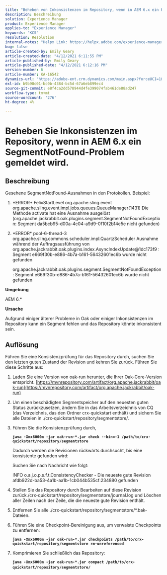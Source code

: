 ```yaml
---
title: "Beheben von Inkonsistenzen im Repository, wenn in AEM 6.x ein Problem mit SegmentNotFound gemeldet wird"
description: Beschreibung
solution: Experience Manager
product: Experience Manager
applies-to: "Experience Manager"
keywords: "KCS"
resolution: Resolution
internal-notes: "Helpx Link: https://helpx.adobe.com/experience-manager/kb/fix-inconsistencies-in-the-repository-when-segmentnotfound-issue.html"
bug: false
article-created-by: Emily Geary
article-created-date: "4/12/2021 6:11:55 PM"
article-published-by: Emily Geary
article-published-date: "4/12/2021 6:12:16 PM"
version-number: 6
article-number: KA-16542
dynamics-url: "https://adobe-ent.crm.dynamics.com/main.aspx?forceUCI=1&pagetype=entityrecord&etn=knowledgearticle&id=18318d8e-ba9b-eb11-b1ac-000d3a3680d8"
exl-id: b9b98c01-bc0b-4384-bc5d-67a6eb899ec4
source-git-commit: e8f4ca2dd578944d4fe399074fab461de88ad247
workflow-type: tm+mt
source-wordcount: '276'
ht-degree: 4%

---
```


# Beheben Sie Inkonsistenzen im Repository, wenn in AEM 6.x ein SegmentNotFound-Problem gemeldet wird.

## Beschreibung


Gesehene SegmentNotFound-Ausnahmen in den Protokollen. Beispiel:

1. \*ERROR\* FelixStartLevel org.apache.sling.event org.apache.sling.event.impl.jobs.queues.QueueManager(1431) Die Methode activate hat eine Ausnahme ausgelöst (org.apache.jackrabbit.oak.plugins.segment.SegmentNotFoundException: Segment da5bcb95-d00a-4c04-a9d9-0f10f2b14e5e nicht gefunden)
2. \*ERROR\* pool-6-thread-3 org.apache.sling.commons.scheduler.impl.QuartzScheduler Ausnahme während der Auftragsausführung von org.apache.jackrabbit.oak.plugins.index.AsyncIndexUpdate@1dc173f9 : Segment e669f30b-e886-4b7a-b161-56432601ec6b wurde nicht gefunden

   org.apache.jackrabbit.oak.plugins.segment.SegmentNotFoundException: Segment e669f30b-e886-4b7a-b161-56432601ec6b wurde nicht gefunden


<b>Umgebung</b>

AEM 6.\*

<b>Ursache</b>

Aufgrund einiger älterer Probleme in Oak oder einiger Inkonsistenzen im Repository kann ein Segment fehlen und das Repository könnte inkonsistent sein.


## Auflösung


Führen Sie eine Konsistenzprüfung für das Repository durch, suchen Sie den letzten guten Zustand der Revision und kehren Sie zurück. Führen Sie diese Schritte aus:

1. Laden Sie eine Version von oak-run herunter, die Ihrer Oak-Core-Version entspricht. [https://mvnrepository.com/artifact/org.apache.jackrabbit/oak-run](https://mvnrepository.com/artifact/org.apache.jackrabbit/oak-run)
2. Um einen beschädigten Segmentspeicher auf den neuesten guten Status zurückzusetzen, ändern Sie in das Arbeitsverzeichnis von CQ (das Verzeichnis, das den Ordner crx-quickstart enthält) und sichern Sie alle Dateien in ./crx-quickstart/repository/segmentstore/.
3. Führen Sie die Konsistenzprüfung durch,

   <b>`java -Xmx6000m -jar oak-run-*.jar check --bin=-1 /path/to/crx-quickstart/repository/segmentstore`</b>



   Dadurch werden die Revisionen rückwärts durchsucht, bis eine konsistente gefunden wird:



   Suchen Sie nach Nachricht wie folgt:

   INFO o.a.j.o.p.s.f.t.ConsistencyChecker - Die neueste gute Revision afdb922d-ba53-4a1b-aa1b-1cb044b535cf:234880 gefunden


4. Stellen Sie das Repository durch Bearbeiten auf diese Revision zurück./crx-quickstart/repository/segmentstore/journal.log und Löschen aller Zeilen nach der Zeile, die die neueste gute Revision enthält.
5. Entfernen Sie alle ./crx-quickstart/repository/segmentstore/\*.bak-Dateien.
6. Führen Sie eine Checkpoint-Bereinigung aus, um verwaiste Checkpoints zu entfernen:

   <b>`java -Xmx6000m -jar oak-run-*.jar checkpoints /path/to/crx-quickstart/repository/segmentstore rm-unreferenced`</b>


7. Komprimieren Sie schließlich das Repository:

   <b>`java -Xmx6000m -jar oak-run-*.jar compact /path/to/crx-quickstart/repository/segmentstore/`</b>&#x200B; &#x200B; &#x200B; &#x200B; &#x200B; &#x200B; &#x200B;

